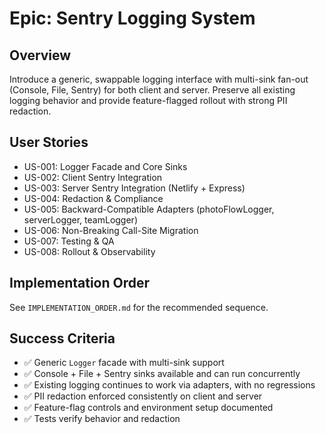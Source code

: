 # Epic: Sentry Logging System

## Overview
Introduce a generic, swappable logging interface with multi-sink fan-out (Console, File, Sentry) for both client and server. Preserve all existing logging behavior and provide feature-flagged rollout with strong PII redaction.

## User Stories

- US-001: Logger Facade and Core Sinks
- US-002: Client Sentry Integration
- US-003: Server Sentry Integration (Netlify + Express)
- US-004: Redaction & Compliance
- US-005: Backward-Compatible Adapters (photoFlowLogger, serverLogger, teamLogger)
- US-006: Non-Breaking Call-Site Migration
- US-007: Testing & QA
- US-008: Rollout & Observability

## Implementation Order
See `IMPLEMENTATION_ORDER.md` for the recommended sequence.

## Success Criteria
- ✅ Generic `Logger` facade with multi-sink support
- ✅ Console + File + Sentry sinks available and can run concurrently
- ✅ Existing logging continues to work via adapters, with no regressions
- ✅ PII redaction enforced consistently on client and server
- ✅ Feature-flag controls and environment setup documented
- ✅ Tests verify behavior and redaction
